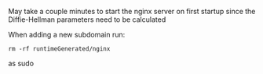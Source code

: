 May take a couple minutes to start the nginx server on first startup since the Diffie-Hellman parameters need to be calculated

When adding a new subdomain run:
```
rm -rf runtimeGenerated/nginx
```
as sudo
